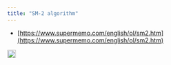 ```yaml
---
title: "SM-2 algorithm"
---
```


- [https://www.supermemo.com/english/ol/sm2.htm](https://www.supermemo.com/english/ol/sm2.htm)

<img src='https://scrapbox.io/api/pages/nishio/en/icon' alt='en.icon' height="19.5"/>